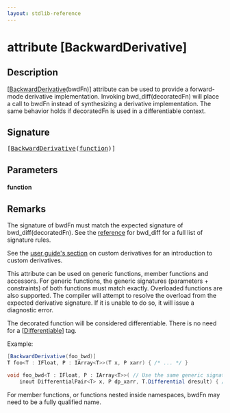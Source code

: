 ```yaml
---
layout: stdlib-reference
---
```


# attribute [BackwardDerivative]

## Description

<span class='code'>[<a href="backwardderivative-08">BackwardDerivative</a>(bwdFn)]</span> attribute can be used to provide a forward-mode
derivative implementation.
Invoking <span class='code'>bwd_diff(decoratedFn)</span> will place a call to <span class='code'>bwdFn</span> instead of synthesizing
a derivative implementation.
The same behavior holds if <span class='code'>decoratedFn</span> is used in a differentiable context.


## Signature

<pre>
[<a href="backwardderivative-08">BackwardDerivative</a>(<a href="backwardderivative-08#decl-function" class="code_param">function</a>)]
</pre>

## Parameters

####  <a id="decl-function"></a>function

## Remarks


The signature of <span class='code'>bwdFn</span> must match the expected signature of <span class='code'>bwd_diff(decoratedFn)</span>.
See the [reference](https://shader-slang.org/slang/user-guide/autodiff.html#bwd_difff--slang_function---slang_function)
for <span class='code'>bwd_diff</span> for a full list of signature rules.

See the [user guide's section](https://shader-slang.org/slang/user-guide/autodiff.html#user-defined-derivative-functions) on custom derivatives for an introduction to custom
derivatives.

This attribute can be used on generic functions, member functions and accessors.
For generic functions, the generic signatures (parameters + constraints) of both functions
must match exactly.
Overloaded functions are also supported. The compiler will attempt to resolve the overload
from the expected derivative signature. If it is unable to do so, it will issue a
diagnostic error.

The decorated function will be considered differentiable.
There is no need for a <span class='code'>[<a href="">Differentiable</a>]</span> tag.

Example:
```csharp
[BackwardDerivative(foo_bwd)]
T foo<T : IFloat, P : IArray<T>>(T x, P xarr) { /* ... */ }

void foo_bwd<T : IFloat, P : IArray<T>>( // Use the same generic signature for a match.
    inout DifferentialPair<T> x, P dp_xarr, T.Differential dresult) { /* ... */ }
```

For member functions, or functions nested inside namespaces, <span class='code'>bwdFn</span> may need to be a fully qualified
name.



